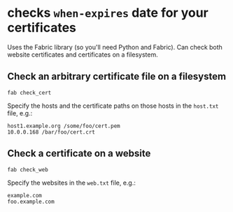# checks `when-expires` date for your certificates

Uses the Fabric library (so you'll need Python and Fabric). Can check both website certificates and certificates on a filesystem.

## Check an arbitrary certificate file on a filesystem

```
fab check_cert
```

Specify the hosts and the certificate paths on those hosts in the `host.txt` file, e.g.:

```
host1.example.org /some/foo/cert.pem
10.0.0.168 /bar/foo/cert.crt
```

## Check a certificate on a website

```
fab check_web
```

Specify the websites in the `web.txt` file, e.g.:

```
example.com
foo.example.com
```

